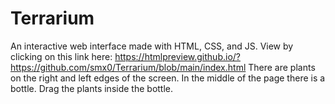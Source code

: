 # Terrarium
 An interactive web interface made with HTML, CSS, and JS. 
 View by clicking on this link here: https://htmlpreview.github.io/?https://github.com/smx0/Terrarium/blob/main/index.html
 There are plants on the right and left edges of the screen. 
 In the middle of the page there is a bottle. 
 Drag the plants inside the bottle. 
